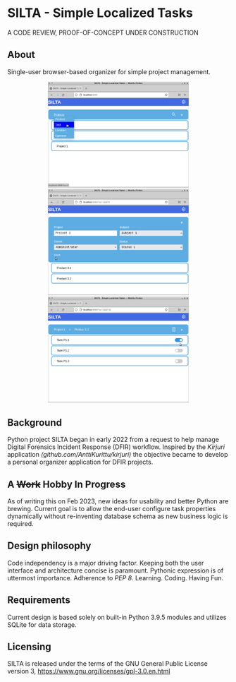 # SILTA - Simple Localized Tasks
A CODE REVIEW, PROOF-OF-CONCEPT UNDER CONSTRUCTION
## About
Single-user browser-based organizer for simple project management.
<p align="center">
  <img src="docs/silta-1.png" width="320px">
  <img src="docs/silta-2.png" width="320px">
  <img src="docs/silta-3.png" width="320px">
</p>

## Background
Python project SILTA began in early 2022 from a request to help manage Digital Forensics Incident Response (DFIR) workflow. Inspired by the *Kirjuri* application *(github.com/AnttiKurittu/kirjuri)* the objective became to develop a personal organizer application for DFIR projects.

## A ~~Work~~ Hobby In Progress
As of writing this on Feb 2023, new ideas for usability and better Python are brewing. Current goal is to allow the end-user configure task properties dynamically without re-inventing database schema as new business logic is required.

## Design philosophy
Code independency is a major driving factor. Keeping both the user interface and architecture concise is paramount. Pythonic expression is of uttermost importance. Adherence to *PEP 8*. Learning. Coding. Having Fun.

## Requirements
Current design is based solely on built-in Python 3.9.5 modules and utilizes SQLite for data storage.

## Licensing
SILTA is released under the terms of the GNU General Public License version 3, https://www.gnu.org/licenses/gpl-3.0.en.html

